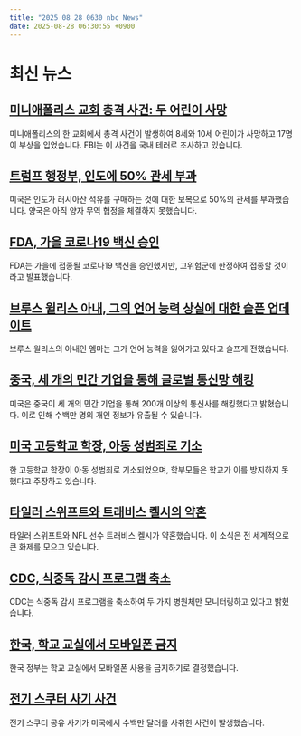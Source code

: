 ```yaml
---
title: "2025 08 28 0630 nbc News"
date: 2025-08-28 06:30:55 +0900
---
```


# 최신 뉴스

## [미니애폴리스 교회 총격 사건: 두 어린이 사망](https://www.nbcnews.com/news/us-news/live-blog/live-updates-active-shooter-situation-minneapolis-church-catholic-scho-rcna227498)  
미니애폴리스의 한 교회에서 총격 사건이 발생하여 8세와 10세 어린이가 사망하고 17명이 부상을 입었습니다. FBI는 이 사건을 국내 테러로 조사하고 있습니다.  

## [트럼프 행정부, 인도에 50% 관세 부과](https://www.nbcnews.com/world/india/trumps-tariffs-india-rise-50-punishment-buying-russian-oil-rcna227426)  
미국은 인도가 러시아산 석유를 구매하는 것에 대한 보복으로 50%의 관세를 부과했습니다. 양국은 아직 양자 무역 협정을 체결하지 못했습니다.  

## [FDA, 가을 코로나19 백신 승인](https://www.nbcnews.com/health/health-news/fda-approves-fall-covid-shots-new-restrictions-rfk-jr-rcna227569)  
FDA는 가을에 접종될 코로나19 백신을 승인했지만, 고위험군에 한정하여 접종할 것이라고 발표했습니다.  

## [브루스 윌리스 아내, 그의 언어 능력 상실에 대한 슬픈 업데이트](https://www.nbcnews.com/pop-culture/pop-culture-news/bruce-willis-wife-emma-shares-losing-language-tearful-update-rcna227407)  
브루스 윌리스의 아내인 엠마는 그가 언어 능력을 잃어가고 있다고 슬프게 전했습니다.  

## [중국, 세 개의 민간 기업을 통해 글로벌 통신망 해킹](https://www.nbcnews.com/tech/security/china-used-three-private-companies-hack-global-telecoms-us-says-rcna227543)  
미국은 중국이 세 개의 민간 기업을 통해 200개 이상의 통신사를 해킹했다고 밝혔습니다. 이로 인해 수백만 명의 개인 정보가 유출될 수 있습니다.  

## [미국 고등학교 학장, 아동 성범죄로 기소](https://www.nbcnews.com/news/us-news/high-school-dean-was-charged-sex-crimes-children-parents-say-school-fa-rcna225785)  
한 고등학교 학장이 아동 성범죄로 기소되었으며, 학부모들은 학교가 이를 방지하지 못했다고 주장하고 있습니다.  

## [타일러 스위프트와 트래비스 켈시의 약혼](https://www.nbcnews.com/pop-culture/pop-culture-news/jason-kelce-celebrates-taylor-swift-travis-kelces-proposal-heard-world-rcna227303)  
타일러 스위프트와 NFL 선수 트래비스 켈시가 약혼했습니다. 이 소식은 전 세계적으로 큰 화제를 모으고 있습니다.  

## [CDC, 식중독 감시 프로그램 축소](https://www.nbcnews.com/health/health-news/cdc-quietly-scaled-back-surveillance-program-foodborne-illnesses-rcna227089)  
CDC는 식중독 감시 프로그램을 축소하여 두 가지 병원체만 모니터링하고 있다고 밝혔습니다.  

## [한국, 학교 교실에서 모바일폰 금지](https://www.nbcnews.com/world/asia/south-korea-ban-mobile-phones-school-classrooms-rcna227437)  
한국 정부는 학교 교실에서 모바일폰 사용을 금지하기로 결정했습니다.  

## [전기 스쿠터 사기 사건](https://www.nbcnews.com/news/us-news/electric-scooter-scam-lightning-shared-scooter-co-investors-rcna226832)  
전기 스쿠터 공유 사기가 미국에서 수백만 달러를 사취한 사건이 발생했습니다.